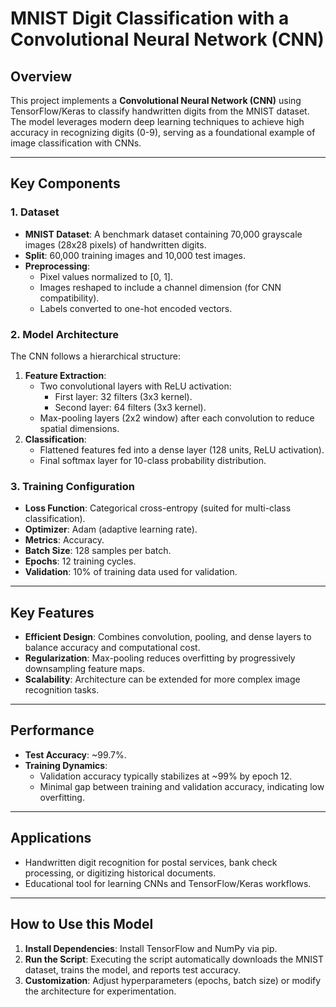 # MNIST Digit Classification with a Convolutional Neural Network (CNN)

## Overview
This project implements a **Convolutional Neural Network (CNN)** using TensorFlow/Keras to classify handwritten digits from the MNIST dataset. The model leverages modern deep learning techniques to achieve high accuracy in recognizing digits (0-9), serving as a foundational example of image classification with CNNs.

---

## Key Components

### 1. **Dataset**
- **MNIST Dataset**: A benchmark dataset containing 70,000 grayscale images (28x28 pixels) of handwritten digits.
- **Split**: 60,000 training images and 10,000 test images.
- **Preprocessing**:
  - Pixel values normalized to [0, 1].
  - Images reshaped to include a channel dimension (for CNN compatibility).
  - Labels converted to one-hot encoded vectors.

### 2. **Model Architecture**
The CNN follows a hierarchical structure:
1. **Feature Extraction**:
   - Two convolutional layers with ReLU activation:
     - First layer: 32 filters (3x3 kernel).
     - Second layer: 64 filters (3x3 kernel).
   - Max-pooling layers (2x2 window) after each convolution to reduce spatial dimensions.
2. **Classification**:
   - Flattened features fed into a dense layer (128 units, ReLU activation).
   - Final softmax layer for 10-class probability distribution.

### 3. **Training Configuration**
- **Loss Function**: Categorical cross-entropy (suited for multi-class classification).
- **Optimizer**: Adam (adaptive learning rate).
- **Metrics**: Accuracy.
- **Batch Size**: 128 samples per batch.
- **Epochs**: 12 training cycles.
- **Validation**: 10% of training data used for validation.

---

## Key Features
- **Efficient Design**: Combines convolution, pooling, and dense layers to balance accuracy and computational cost.
- **Regularization**: Max-pooling reduces overfitting by progressively downsampling feature maps.
- **Scalability**: Architecture can be extended for more complex image recognition tasks.

---

## Performance
- **Test Accuracy**: ~99.7%.
- **Training Dynamics**:
  - Validation accuracy typically stabilizes at ~99% by epoch 12.
  - Minimal gap between training and validation accuracy, indicating low overfitting.

---

## Applications
- Handwritten digit recognition for postal services, bank check processing, or digitizing historical documents.
- Educational tool for learning CNNs and TensorFlow/Keras workflows.

---

## How to Use this Model
1. **Install Dependencies**: Install TensorFlow and NumPy via pip.
2. **Run the Script**: Executing the script automatically downloads the MNIST dataset, trains the model, and reports test accuracy.
3. **Customization**: Adjust hyperparameters (epochs, batch size) or modify the architecture for experimentation.
